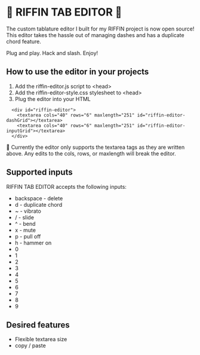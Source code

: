 # 🎸 RIFFIN TAB EDITOR 🌊

The custom tablature editor I built for my RIFFIN project is now open source! This editor takes the hassle out of managing dashes and has a duplicate chord feature.

Plug and play. Hack and slash. Enjoy!

## How to use the editor in your projects
1) Add the riffin-editor.js script to \<head>
2) Add the riffin-editor-style.css stylesheet to \<head>
3) Plug the editor into your HTML
```
  <div id="riffin-editor">
    <textarea cols="40" rows="6" maxlength="251" id="riffin-editor-dashGrid"></textarea>
    <textarea cols="40" rows="6" maxlength="251" id="riffin-editor-inputGrid"></textarea>
  </div>
```

🚨 Currently the editor only supports the textarea tags as they are written above. Any edits to the cols, rows, or maxlength will break the editor.


## Supported inputs
RIFFIN TAB EDITOR accepts the following inputs:
  * backspace - delete
  * d  - duplicate chord
  * ~  - vibrato
  * /  - slide
  * ^  - bend
  * x  - mute
  * p  - pull off
  * h  - hammer on
  * 0
  * 1
  * 2
  * 3
  * 4
  * 5
  * 6
  * 7
  * 8
  * 9

## Desired features
* Flexible textarea size
* copy / paste 